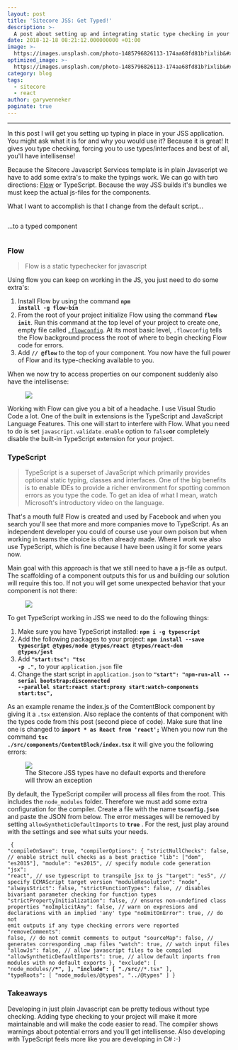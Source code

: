 ```yaml
---
layout: post
title: 'Sitecore JSS: Get Typed!'
description: >-
  A post about setting up and integrating static type checking in your Sitecore Javascript Services project. The examples given are Flow and TypeScript
date: 2018-12-18 08:21:12.000000000 +01:00
image: >-
  https://images.unsplash.com/photo-1485796826113-174aa68fd81b?ixlib&#x3D;rb-1.2.1&amp;q&#x3D;80&amp;fm&#x3D;jpg&amp;crop&#x3D;entropy&amp;cs&#x3D;tinysrgb&amp;w&#x3D;1080&amp;fit&#x3D;max&amp;ixid&#x3D;eyJhcHBfaWQiOjExNzczfQ
optimized_image: >-
  https://images.unsplash.com/photo-1485796826113-174aa68fd81b?ixlib&#x3D;rb-1.2.1&amp;q&#x3D;80&amp;fm&#x3D;jpg&amp;crop&#x3D;entropy&amp;cs&#x3D;tinysrgb&amp;w&#x3D;1080&amp;fit&#x3D;max&amp;ixid&#x3D;eyJhcHBfaWQiOjExNzczfQ
category: blog
tags:
  - sitecore
  - react
author: garywenneker
paginate: true
---
```

---
<p>In this post I will get you setting up typing in place in your JSS application. You might ask what it is for and why you would use it? Because it is great! It gives you type checking, forcing you to use types/interfaces and best of all, you'll have intellisense!</p><p>Because the Sitecore Javascript Services template is in plain Javascript we have to add some extra's to make the typings work. We can go with two directions: <a href="https://flow.org/en/">Flow</a> or TypeScript. Because the way JSS builds it's bundles we must keep the actual js-files for the components.</p><p>What I want to accomplish is that I change from the default script...</p><pre><code class="line-numbers language-javascript"><script type="text/plain">
import React from 'react';
import { Text, RichText } from '@sitecore-jss/sitecore-jss-react';

/**
 * A simple Content Block component, with a heading and rich text block.
 * This is the most basic building block of a content site, and the most basic
 * JSS component that's useful.
 */
const ContentBlock = ({ fields }) => (
  <React.Fragment>
    <Text tag="h2" className="display-4" field={fields.heading} />

    <RichText className="contentDescription" field={fields.content} />
  </React.Fragment>
);

export default ContentBlock;
</script></code></pre><p>...to a typed component</p><pre><code class="line-numbers language-javascript"><script type="text/plain">
import React from 'react';
import { Text, RichText } from '@sitecore-jss/sitecore-jss-react';
import { Interface } from 'readline';

interface IFields {
  heading: string,
  content: string,
}

interface Props { 
  fields: IFields
 };

interface State {

};

class ContentBlock extends React.Component<Props, State> {

  constructor(props: any) {
    super(props);
  }
  render() {
    const { fields } = this.props
    return (
      <React.Fragment>Awsome shit
        <Text tag="h2" className="display-4" field={fields.heading} />
        <RichText className="contentDescription" field={fields.content} />
      </React.Fragment>
    );
  }
}

export default ContentBlock;

</script></code></pre><p></p><h3 id="flow">Flow</h3><blockquote>Flow is a static typechecker for javascript</blockquote><p>Using flow you can keep on working in the JS, you just need to do some extra's:</p><ol><li>Install Flow by using the command <strong><code>npm install -g flow-bin</code></strong></li><li>From the root of your project initialize Flow using the command <code><strong>flow init</strong></code>. Run this command at the top level of your project to create one, empty file called <a href="https://flow.org/en/docs/config/"><code>.flowconfig</code></a>. At its most basic level, <code>.flowconfig</code> tells the Flow background process the root of where to begin checking Flow code for errors.</li><li>Add <code><strong>// @flow</strong></code> to the top of your component. You now have the full power of Flow and its type-checking available to you.</li></ol><p>When we now try to access properties on our component suddenly also have the intellisense:</p><figure class="kg-image-card kg-width-full"><img src="/content/images/2018/12/2018-12-16-09_12_13---index.js---jssflow---Visual-Studio-Code--Administrator--1.png" class="kg-image"></figure><p>Working with Flow can give you a bit of a headache. I use Visual Studio Code a lot. One of the built in extensions is the TypeScript and JavaScript Language Features. This one will start to interfere with Flow. What you need to do is set <code>javascript.validate.enable</code> option to <code>false</code><strong>or</strong> completely disable the built-in TypeScript extension for your project. </p><h3 id="typescript">TypeScript</h3><blockquote>TypeScript is a superset of JavaScript which primarily provides optional static typing, classes and interfaces. One of the big benefits is to enable IDEs to provide a richer environment for spotting common errors as you type the code. To get an idea of what I mean, watch Microsoft's introductory video on the language.</blockquote><p>That's a mouth full! Flow is created and used by Facebook and when you search you'll see that more and more companies move to TypeScript. As an independent developer you could of course use your own poison but when working in teams the choice is often already made. Where I work we also use TypeScript, which is fine because I have been using it for some years now.</p><p>Main goal with this approach is that we still need to have a js-file as output. The scaffolding of a component outputs this for us and building our solution will require this too. If not you will get some unexpected behavior that your component is not there:</p><figure class="kg-image-card kg-width-full"><img src="/content/images/2018/12/cb.png" class="kg-image"></figure><p>To get TypeScript working in JSS we need to do the following things:</p><ol><li>Make sure you have TypeScript installed: <code><strong>npm i -g typescript</strong></code></li><li>Add the following packages to your project: <code><strong>npm install --save typescript @types/node @types/react @types/react-dom @types/jest</strong></code></li><li>Add <code><strong>"start:tsc": "tsc -p .",</strong></code> to your <code>application.json</code> file</li><li>Change the start script in <code>application.json</code> to <code><strong>"start": "npm-run-all --serial bootstrap:disconnected --parallel start:react start:proxy start:watch-components start:tsc",</strong></code></li></ol><p>As an example rename the index.js of the ComtentBlock component by giving it a <code>.tsx</code> extension. Also replace the contents of that component with the types code from this post (second piece of code). Make sure that line one is changed to <code><strong>import * as React from 'react';</strong></code> When you now run the command <code><strong>tsc ./src/components/ContentBlock/index.tsx</strong></code> it will give you the following errors:</p><figure class="kg-image-card kg-width-full"><img src="/content/images/2018/12/whoops.png" class="kg-image"><figcaption>The Sitecore JSS types have no default exports and therefore will throw an exception</figcaption></figure><p>By default, the TypeScript compiler will process all files from the root. This includes the <code>node_modules</code> folder. Therefore we must add some extra configuration for the compiler. Create a file with the name <code><strong>tsconfig.json</strong></code> and paste the JSON from below. The error messages will be removed by setting <code>allowSyntheticDefaultImports</code> to <code><strong>true</strong></code> . For the rest, just play around with the settings and see what suits your needs.</p><pre><code class="line-numbers language-javascript">
{
    "compileOnSave": true,
    "compilerOptions": {
        "strictNullChecks": false, // enable strict null checks as a best practice
        "lib": ["dom", "es2015"],
        "module": "es2015", // specify module code generation
        "jsx": "react", // use typescript to transpile jsx to js
        "target": "es5", // specify ECMAScript target version
        "moduleResolution": "node",
        "alwaysStrict": false,
        "strictFunctionTypes": false, // disables bivariant parameter checking for function types
        "strictPropertyInitialization": false, // ensures non-undefined class properties
        "noImplicitAny": false, // warn on expresions and declarations with an implied 'any' type
        "noEmitOnError": true, // do not emit  outputs if any type checking errors were reported
        "removeComments": false, // do not commit comments to output
        "sourceMap": false, // generates corresponding .map files
        "watch": true, // watch input files
        "allowJs": false, // allow javascript files to be compiled
        "allowSyntheticDefaultImports": true, // allow default inports from modules with no default exports
    },
    "exclude": [
        "node_modules/**/*",
    ],
    "include": [
        "./src/**/*.tsx"
    ],
    "typeRoots": [
        "node_modules/@types",
        "../@types"
    ]
}
</code></pre><p></p><h3 id="takeaways">Takeaways</h3><p>Developing in just plain Javascript can be pretty tedious without type checking. Adding type checking to your project will make it more maintainable and will make the code easier to read. The compiler shows warnings about potential errors and you'll get intellisense. Also developing with TypeScript feels more like you are developing in C# :-)</p>
